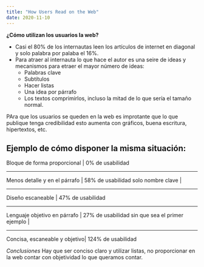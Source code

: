 ```yaml
---
title: "How Users Read on the Web"
date: 2020-11-10 
---
```


**¿Cómo utilizan los usuarios la web?**

- Casi el 80% de los internautas leen los artículos de internet en diagonal y solo palabra por palaba el 16%. 
- Para atraer al internauta lo que hace el autor es una seire de ideas y mecanismos para etraer el mayor número de ideas:
    - Palabras clave
    - Subtítulos
    - Hacer listas
    - Una idea por párrafo
    - Los textos comprimirlos, incluso la mitad de lo que sería el tamaño normal. 

PAra que los usuarios se queden en la web es improtante que lo que publique tenga credibilidad esto aumenta con gráficos, buena escritura, hipertextos, etc. 

Ejemplo de cómo disponer la misma situación:
-----------------------------------------------
Bloque de forma proporcional  | 0% de usabilidad
-----------------------------  ------------------
Menos detalle y en el párrafo | 58% de usabilidad
solo nombre clave             |
-----------------------------  ------------------
Diseño escaneable             | 47% de usabilidad
------------------------------ ------------------
Lenguaje objetivo en párrafo  | 27% de usabilidad
sin que sea el primer ejemplo |
-----------------------------  ------------------
Concisa, escaneable y objetivo| 124% de usabilidad

*Conclusiones* 
Hay que ser conciso claro y utilizar listas, no proporcionar en la web contar con objetividad lo que queramos contar. 


